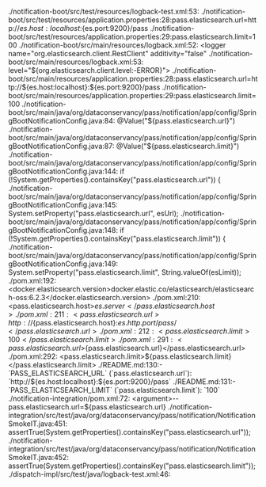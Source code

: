 ./notification-boot/src/test/resources/logback-test.xml:53:    <logger name="org.elasticsearch.client.RestClient" additivity="false" level="${org.elasticsearch.client.level:-ERROR}">
./notification-boot/src/test/resources/application.properties:28:pass.elasticsearch.url=http://${es.host:localhost}:${es.port:9200}/pass
./notification-boot/src/test/resources/application.properties:29:pass.elasticsearch.limit=100
./notification-boot/src/main/resources/logback.xml:52:    <logger name="org.elasticsearch.client.RestClient" additivity="false"
./notification-boot/src/main/resources/logback.xml:53:            level="${org.elasticsearch.client.level:-ERROR}">
./notification-boot/src/main/resources/application.properties:28:pass.elasticsearch.url=http://${es.host:localhost}:${es.port:9200}/pass
./notification-boot/src/main/resources/application.properties:29:pass.elasticsearch.limit=100
./notification-boot/src/main/java/org/dataconservancy/pass/notification/app/config/SpringBootNotificationConfig.java:84:    @Value("${pass.elasticsearch.url}")
./notification-boot/src/main/java/org/dataconservancy/pass/notification/app/config/SpringBootNotificationConfig.java:87:    @Value("${pass.elasticsearch.limit}")
./notification-boot/src/main/java/org/dataconservancy/pass/notification/app/config/SpringBootNotificationConfig.java:144:        if (!System.getProperties().containsKey("pass.elasticsearch.url")) {
./notification-boot/src/main/java/org/dataconservancy/pass/notification/app/config/SpringBootNotificationConfig.java:145:            System.setProperty("pass.elasticsearch.url", esUrl);
./notification-boot/src/main/java/org/dataconservancy/pass/notification/app/config/SpringBootNotificationConfig.java:148:        if (!System.getProperties().containsKey("pass.elasticsearch.limit")) {
./notification-boot/src/main/java/org/dataconservancy/pass/notification/app/config/SpringBootNotificationConfig.java:149:            System.setProperty("pass.elasticsearch.limit", String.valueOf(esLimit));
./pom.xml:192:        <docker.elasticsearch.version>docker.elastic.co/elasticsearch/elasticsearch-oss:6.2.3</docker.elasticsearch.version>
./pom.xml:210:        <pass.elasticsearch.host>${es.server}</pass.elasticsearch.host>
./pom.xml:211:        <pass.elasticsearch.url>http://${pass.elasticsearch.host}:${es.http.port}/pass/</pass.elasticsearch.url>
./pom.xml:212:        <pass.elasticsearch.limit>100</pass.elasticsearch.limit>
./pom.xml:291:                            <pass.elasticsearch.url>${pass.elasticsearch.url}</pass.elasticsearch.url>
./pom.xml:292:                            <pass.elasticsearch.limit>${pass.elasticsearch.limit}</pass.elasticsearch.limit>
./README.md:130:- `PASS_ELASTICSEARCH_URL` (`pass.elasticsearch.url`): `http://${es.host:localhost}:${es.port:9200}/pass`
./README.md:131:- `PASS_ELASTICSEARCH_LIMIT` (`pass.elasticsearch.limit`): `100`
./notification-integration/pom.xml:72:                                <argument>--pass.elasticsearch.url=${pass.elasticsearch.url}</argument>
./notification-integration/src/test/java/org/dataconservancy/pass/notification/NotificationSmokeIT.java:451:        assertTrue(System.getProperties().containsKey("pass.elasticsearch.url"));
./notification-integration/src/test/java/org/dataconservancy/pass/notification/NotificationSmokeIT.java:452:        assertTrue(System.getProperties().containsKey("pass.elasticsearch.limit"));
./dispatch-impl/src/test/java/logback-test.xml:46:    <logger name="org.elasticsearch.client.RestClient" additivity="false" level="${org.elasticsearch.client.level:-ERROR}">
